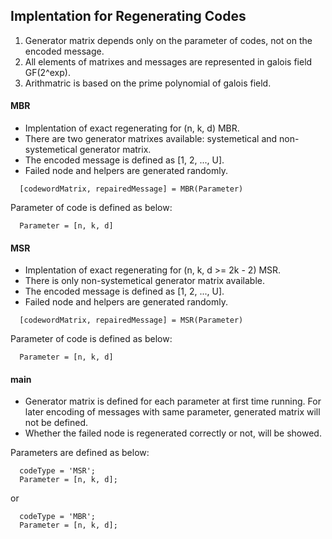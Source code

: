 ## Implentation for Regenerating Codes
1. Generator matrix depends only on the parameter of codes, not on the encoded message.
2. All elements of matrixes and messages are represented in galois field GF(2^exp).
3. Arithmatric is based on the prime polynomial of galois field.

#### MBR
* Implentation of exact regenerating for (n, k, d) MBR.
* There are two generator matrixes available: systemetical and non-systemetical generator matrix.
* The encoded message is defined as [1, 2, ..., U].
* Failed node and helpers are generated randomly.

```
  [codewordMatrix, repairedMessage] = MBR(Parameter)
```
Parameter of code is defined as below:
```
  Parameter = [n, k, d]
```

#### MSR
* Implentation of exact regenerating for (n, k, d >= 2k - 2) MSR.
* There is only non-systemetical generator matrix available.
* The encoded message is defined as [1, 2, ..., U].
* Failed node and helpers are generated randomly.

```
  [codewordMatrix, repairedMessage] = MSR(Parameter)
```
Parameter of code is defined as below:
```
  Parameter = [n, k, d]
```

#### main
* Generator matrix is defined for each parameter at first time running. For later encoding of messages with same parameter, generated matrix will not be defined. 
* Whether the failed node is regenerated correctly or not, will be showed.

Parameters are defined as below:
```
  codeType = 'MSR';
  Parameter = [n, k, d];
```
or
```
  codeType = 'MBR';
  Parameter = [n, k, d];
```

